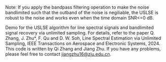 Note: If you apply the bandpass filtering operation to make the noise bandlimited such that the outband of the noise is negiliable, the USLSE is robust to the noise and works even when the time domain SNR<=0 dB.

Demo for the USLSE algorithm for line spectral signals and bandlimited signal recovery via unlimited sampling.
For details, refer to the paper
  Q. Zhang, J. Zhu*, F. Qu and D. W. Soh, Line Spectral Estimation via Unlimited Sampling, IEEE Transactions on Aerospace and Electronic Systems, 2024. 
This code is written by Qi Zhang and Jiang Zhu. If you have any problems, please feel free to contact jiangzhu16@zju.edu.cn.
